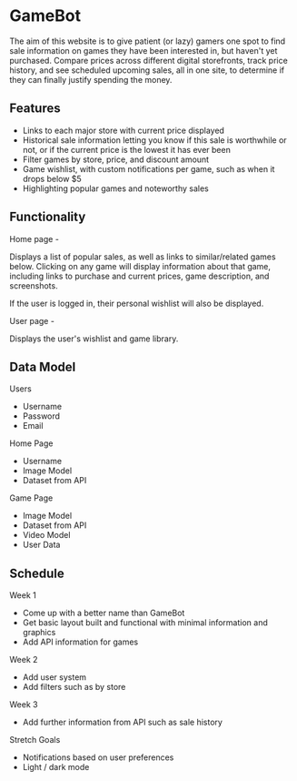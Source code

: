 
# GameBot

The aim of this website is to give patient (or lazy) gamers one spot to find sale information on games they
have been interested in, but haven't yet purchased.  Compare prices across different digital storefronts,
track price history, and see scheduled upcoming sales, all in one site, to determine if they can finally
justify spending the money.



            
## Features

- Links to each major store with current price displayed
- Historical sale information letting you know if this sale is worthwhile or not, or if the current price is the lowest it has ever been
- Filter games by store, price, and discount amount
- Game wishlist, with custom notifications per game, such as when it drops below $5
- Highlighting popular games and noteworthy sales


## Functionality
Home page -

Displays a list of popular sales, as well as links to similar/related games below.  Clicking on any game will
display information about that game, including links to purchase and current prices, game description, and screenshots.

If the user is logged in, their personal wishlist will also be displayed.

User page -

Displays the user's wishlist and game library.




## Data Model
Users
- Username
- Password
- Email

Home Page 
- Username
- Image Model
- Dataset from API

Game Page
- Image Model
- Dataset from API
- Video Model
- User Data
## Schedule 

Week 1
- Come up with a better name than GameBot
- Get basic layout built and functional with minimal information and graphics
- Add API information for games

Week 2
- Add user system
- Add filters such as by store

Week 3
- Add further information from API such as sale history

Stretch Goals
- Notifications based on user preferences
- Light / dark mode



